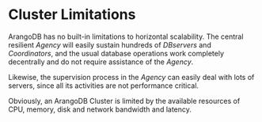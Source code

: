 # Cluster Limitations

ArangoDB has no built-in limitations to horizontal scalability. The
central resilient _Agency_ will easily sustain hundreds of _DBservers_
and _Coordinators_, and the usual database operations work completely
decentrally and do not require assistance of the _Agency_.

Likewise, the supervision process in the _Agency_ can easily deal
with lots of servers, since all its activities are not performance
critical.

Obviously, an ArangoDB Cluster is limited by the available resources
of CPU, memory, disk and network bandwidth and latency.
